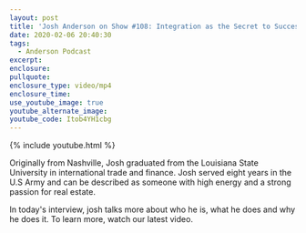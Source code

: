 ```yaml
---
layout: post
title: 'Josh Anderson on Show #108: Integration as the Secret to Success'
date: 2020-02-06 20:40:30
tags:
  - Anderson Podcast
excerpt:
enclosure:
pullquote:
enclosure_type: video/mp4
enclosure_time:
use_youtube_image: true
youtube_alternate_image:
youtube_code: Itob4YH1cbg
---
```


{% include youtube.html %}

Originally from Nashville, Josh graduated from the Louisiana State University in international trade and finance. Josh served eight years in the U.S Army and can be described as someone with high energy and a strong passion for real estate.

In today's interview, josh talks more about who he is, what he does and why he does it. To learn more, watch our latest video.